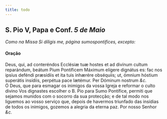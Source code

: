 ```yaml
---
title: todo
---
```

<h2 class="text-center">S. Pio V, Papa e Conf. <em>5 de Maio</em></h2>

<em>Como na Missa Si díligis me, página sumospontifices, excepto:</em>

<h4 class="text-center">Oração</h4>
<div class="container-fluid">
<div class="row">
<div class="dropcap text-justify">
Deus, qui, ad conteréndos Ecclésiæ tuæ hostes et ad divínum cultum reparándum, beátum Pium Pontíficem Máximum elígere dignátus es: fac nos ipsíus deféndi præsídiis et ita tuis inhærére obséquiis; ut, ómnium hóstium superátis insídiis, perpétua pace lætémur. Per Dóminum nostrum <em>&c.</em>
</div>
<div class="dropcap text-justify">
Ó Deus, que para esmagar os inimigos da vossa Igreja e reformar o culto divino Vos dignastes escolher o B. Pio para Sumo Pontífice, permiti que sejamos munidos com o socorro da sua protecção; e de tal modo nos liguemos ao vosso serviço que, depois de havermos triunfado das insídias de todos os inimigos, gozemos a alegria da eterna paz. Por nosso Senhor <em>&c.</em>
</div>
</div>
</div>